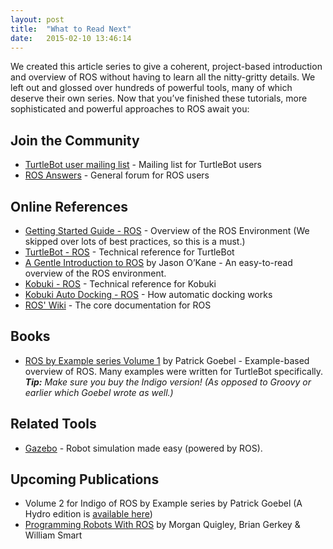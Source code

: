 ```yaml
---
layout: post
title:  "What to Read Next"
date:   2015-02-10 13:46:14
---
```


We created this article series to give a coherent, project-based introduction and overview of ROS without having to learn all the nitty-gritty details. We left out and glossed over hundreds of powerful tools, many of which deserve their own series. Now that you’ve finished these tutorials, more sophisticated and powerful approaches to ROS await you:

## Join the Community

- [TurtleBot user mailing list](https://groups.google.com/forum/#!forum/ros-sig-turtlebot) - Mailing list for TurtleBot users
- [ROS Answers](http://answers.ros.org/questions/) - General forum for ROS users

## Online References

- [Getting Started Guide - ROS](http://wiki.ros.org/ROS/StartGuide) - Overview of the ROS Environment (We skipped over lots of best practices, so this is a must.)
- [TurtleBot - ROS](http://wiki.ros.org/Robots/TurtleBot) - Technical reference for TurtleBot
- [A Gentle Introduction to ROS](http://www.cse.sc.edu/~jokane/agitr/) by Jason O’Kane - An easy-to-read overview of the ROS environment.
- [Kobuki - ROS](http://wiki.ros.org/kobuki) - Technical reference for Kobuki
- [Kobuki Auto Docking - ROS](http://wiki.ros.org/kobuki/Tutorials/Testing%20Automatic%20Docking) - How automatic docking works
- [ROS' Wiki](http://wiki.ros.org/) - The core documentation for ROS

## Books

- [ROS by Example series Volume 1](http://www.lulu.com/shop/r-patrick-goebel/ros-by-example-indigo-volume-1/ebook/product-22015937.html) by Patrick Goebel - Example-based overview of ROS. Many examples were written for TurtleBot specifically. ***Tip:** Make sure you buy the Indigo version! (As opposed to Groovy or earlier which Goebel wrote as well.)*

## Related Tools

- [Gazebo](http://gazebosim.org/) - Robot simulation made easy (powered by ROS).

## Upcoming Publications

- Volume 2 for Indigo of ROS by Example series by Patrick Goebel (A Hydro edition is [available here](http://www.lulu.com/shop/r-patrick-goebel/ros-by-example-volume-2-hydro/ebook/product-21837577.html))
- [Programming Robots With ROS](http://www.amazon.com/Programming-Robots-ROS-Morgan-Quigley/dp/1449323898/ref=sr_1_fkmr0_3?ie=UTF8&qid=1424369410&sr=8-3-fkmr0&keywords=ROS+indigo) by Morgan Quigley, Brian Gerkey & William Smart
